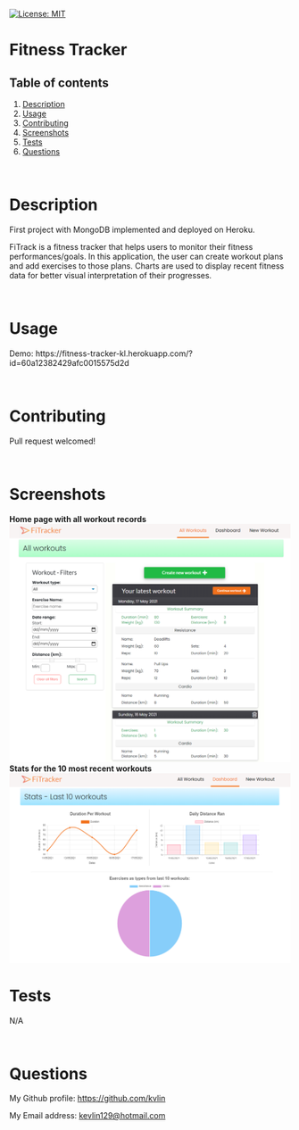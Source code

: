 [![License: MIT](https://img.shields.io/badge/License-MIT-yellow.svg)](https://opensource.org/licenses/MIT)

<h1>Fitness Tracker</h1>
<!-- Table of content -->
<h2>Table of contents</h2>

1. [Description](#Description)
2. [Usage](#Usage)
3. [Contributing](#Contributing)
4. [Screenshots](#Screenshots)
5. [Tests](#Tests)
6. [Questions](#Questions) 


<br>

<h1>Description</h1>
<p>First project with MongoDB implemented and deployed on Heroku.</p>
<p>FiTrack is a fitness tracker that helps users to monitor their fitness performances/goals. In this application, the user can create workout plans and add exercises to those plans. Charts are used to display recent fitness data for better visual interpretation of their progresses.</p>
<br/>
<h1>Usage</h1>
<p>Demo: https://fitness-tracker-kl.herokuapp.com/?id=60a12382429afc0015575d2d </p>
<br>
<h1>Contributing</h1>
<p>Pull request welcomed!</p>
<br>
<h1>Screenshots</h1>
<strong>Home page with all workout records</strong>
<img src="./public/images/Home-page-scrn.PNG" alt="All workout records with filter">
<br>
<strong>Stats for the 10 most recent workouts</strong>
<img src="./public/images/Stats-page-scrn.PNG" alt="Stats for the 10 most recent workouts">
<br>
<h1>Tests</h1>
<p>N/A</p> 
<br>
<h1>Questions</h1>
<p><span>My Github profile: </span><a href="https://github.com/klin4994" class="col-12">https://github.com/kvlin</a></p>
<p><span>My Email address: </span><a href = "mailto: kevlin129@hotmail.com">kevlin129@hotmail.com</a></p>
</p>
